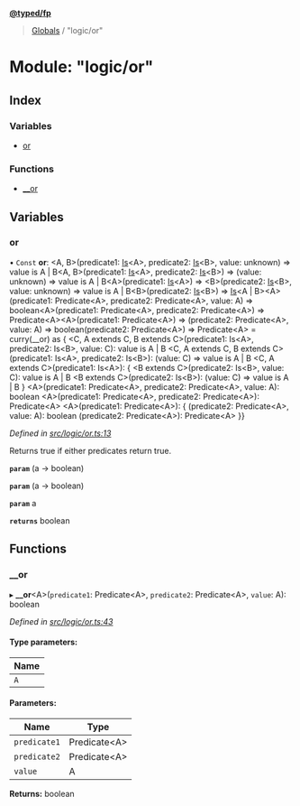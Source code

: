 **[@typed/fp](../README.md)**

> [Globals](../globals.md) / "logic/or"

# Module: "logic/or"

## Index

### Variables

* [or](_logic_or_.md#or)

### Functions

* [\_\_or](_logic_or_.md#__or)

## Variables

### or

• `Const` **or**: \<A, B>(predicate1: [Is](_logic_types_.md#is)\<A>, predicate2: [Is](_logic_types_.md#is)\<B>, value: unknown) => value is A \| B\<A, B>(predicate1: [Is](_logic_types_.md#is)\<A>, predicate2: [Is](_logic_types_.md#is)\<B>) => (value: unknown) => value is A \| B\<A>(predicate1: [Is](_logic_types_.md#is)\<A>) => \<B>(predicate2: [Is](_logic_types_.md#is)\<B>, value: unknown) => value is A \| B\<B>(predicate2: [Is](_logic_types_.md#is)\<B>) => [Is](_logic_types_.md#is)\<A \| B>\<A>(predicate1: Predicate\<A>, predicate2: Predicate\<A>, value: A) => boolean\<A>(predicate1: Predicate\<A>, predicate2: Predicate\<A>) => Predicate\<A>\<A>(predicate1: Predicate\<A>) => (predicate2: Predicate\<A>, value: A) => boolean(predicate2: Predicate\<A>) => Predicate\<A> = curry(\_\_or) as { \<C, A extends C, B extends C>(predicate1: Is\<A>, predicate2: Is\<B>, value: C): value is A \| B \<C, A extends C, B extends C>(predicate1: Is\<A>, predicate2: Is\<B>): (value: C) => value is A \| B \<C, A extends C>(predicate1: Is\<A>): { \<B extends C>(predicate2: Is\<B>, value: C): value is A \| B \<B extends C>(predicate2: Is\<B>): (value: C) => value is A \| B } \<A>(predicate1: Predicate\<A>, predicate2: Predicate\<A>, value: A): boolean \<A>(predicate1: Predicate\<A>, predicate2: Predicate\<A>): Predicate\<A> \<A>(predicate1: Predicate\<A>): { (predicate2: Predicate\<A>, value: A): boolean (predicate2: Predicate\<A>): Predicate\<A> }}

*Defined in [src/logic/or.ts:13](https://github.com/TylorS/typed-fp/blob/ac98ca1/src/logic/or.ts#L13)*

Returns true if either predicates return true.

**`param`** (a -> boolean)

**`param`** (a -> boolean)

**`param`** a

**`returns`** boolean

## Functions

### \_\_or

▸ **__or**\<A>(`predicate1`: Predicate\<A>, `predicate2`: Predicate\<A>, `value`: A): boolean

*Defined in [src/logic/or.ts:43](https://github.com/TylorS/typed-fp/blob/ac98ca1/src/logic/or.ts#L43)*

#### Type parameters:

Name |
------ |
`A` |

#### Parameters:

Name | Type |
------ | ------ |
`predicate1` | Predicate\<A> |
`predicate2` | Predicate\<A> |
`value` | A |

**Returns:** boolean
